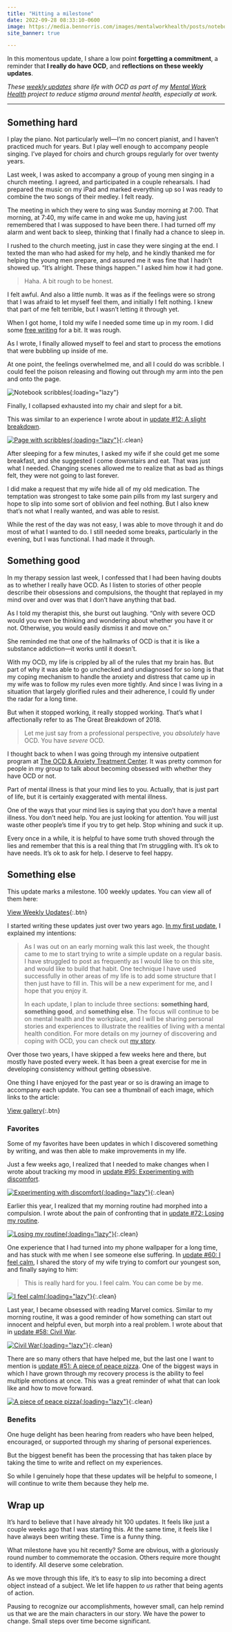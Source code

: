 ```yaml
---
title: "Hitting a milestone"
date: 2022-09-28 08:33:10-0600
image: https://media.bennorris.com/images/mentalworkhealth/posts/notebook-scribbles.jpeg
site_banner: true

---
```


In this momentous update, I share a low point **forgetting a commitment**, a reminder that **I really do have OCD**, and **reflections on these weekly updates**.

_These [weekly updates](https://bennorris.com/tags/weekly-update/) share life with OCD as part of my [Mental Work Health](https://bennorris.com/mental-work-health) project to reduce stigma around mental health, especially at work._

***

## Something hard

I play the piano. Not particularly well—I’m no concert pianist, and I haven’t practiced much for years. But I play well enough to accompany people singing. I’ve played for choirs and church groups regularly for over twenty years.

Last week, I was asked to accompany a group of young men singing in a church meeting. I agreed, and participated in a couple rehearsals. I had prepared the music on my iPad and marked everything up so I was ready to combine the two songs of their medley. I felt ready.

The meeting in which they were to sing was Sunday morning at 7:00. That morning, at 7:40, my wife came in and woke me up, having just remembered that I was supposed to have been there. I had turned off my alarm and went back to sleep, thinking that I finally had a chance to sleep in.

I rushed to the church meeting, just in case they were singing at the end. I texted the man who had asked for my help, and he kindly thanked me for helping the young men prepare, and assured me it was fine that I hadn’t showed up. “It’s alright. These things happen.” I asked him how it had gone.

> Haha. A bit rough to be honest.

I felt awful. And also a little numb. It was as if the feelings were so strong that I was afraid to let myself feel them, and initially I felt nothing. I knew that part of me felt terrible, but I wasn’t letting it through yet.

When I got home, I told my wife I needed some time up in my room. I did some [free writing](https://bennorris.com/tags/free-writing) for a bit. It was rough.

As I wrote, I finally allowed myself to feel and start to process the emotions that were bubbling up inside of me.

At one point, the feelings overwhelmed me, and all I could do was scribble. I could feel the poison releasing and flowing out through my arm into the pen and onto the page.

![Notebook scribbles](https://media.bennorris.com/images/mentalworkhealth/posts/notebook-scribbles.jpeg){:loading="lazy"}

Finally, I collapsed exhausted into my chair and slept for a bit.

This was similar to an experience I wrote about in [update #12: A slight breakdown](https://bennorris.com/2020/11/16/a-slight-breakdown#something-else).

[![Page with scribbles](https://media.bennorris.com/images/mentalworkhealth/uploads/2020/f4bc0baaf1.jpg){:loading="lazy"}](https://bennorris.com/2020/11/16/a-slight-breakdown#something-else){:.clean}

After sleeping for a few minutes, I asked my wife if she could get me some breakfast, and she suggested I come downstairs and eat. That was just what I needed. Changing scenes allowed me to realize that as bad as things felt, they were not going to last forever.

I did make a request that my wife hide all of my old medication. The temptation was strongest to take some pain pills from my last surgery and hope to slip into some sort of oblivion and feel nothing. But I also knew that’s not what I really wanted, and was able to resist.

While the rest of the day was not easy, I was able to move through it and do most of what I wanted to do. I still needed some breaks, particularly in the evening, but I was functional. I had made it through.


## Something good

In my therapy session last week, I confessed that I had been having doubts as to whether I really have OCD. As I listen to stories of other people describe their obsessions and compulsions, the thought that replayed in my mind over and over was that I don’t have anything that bad.

As I told my therapist this, she burst out laughing. “Only with severe OCD would you even be thinking and wondering about whether you have it or not. Otherwise, you would easily dismiss it and move on.”

She reminded me that one of the hallmarks of OCD is that it is like a substance addiction—it works until it doesn’t.

With my OCD, my life is crippled by all of the rules that my brain has. But part of why it was able to go unchecked and undiagnosed for so long is that my coping mechanism to handle the anxiety and distress that came up in my wife was to follow my rules even more tightly. And since I was living in a situation that largely glorified rules and their adherence, I could fly under the radar for a long time.

But when it stopped working, it really stopped working. That’s what I affectionally refer to as The Great Breakdown of 2018.

> Let me just say from a professional perspective, you _absolutely_ have OCD. You have _severe_ OCD.

I thought back to when I was going through my intensive outpatient program at [The OCD & Anxiety Treatment Center](https://bennorris.com/tags/toatc). It was pretty common for people in my group to talk about becoming obsessed with whether they have OCD or not.

Part of mental illness is that your mind lies to you. Actually, that is just part of life, but it is certainly exaggerated with mental illness.

One of the ways that your mind lies is saying that you don’t have a mental illness. You don’t need help. You are just looking for attention. You will just waste other people’s time if you try to get help. Stop whining and suck it up.

Every once in a while, it is helpful to have some truth shoved through the lies and remember that this is a real thing that I’m struggling with. It’s ok to have needs. It’s ok to ask for help. I deserve to feel happy.


## Something else

This update marks a milestone. 100 weekly updates. You can view all of them here:

[View Weekly Updates](https://bennorris.com/tags/weekly-update){:.btn}

I started writing these updates just over two years ago. [In my first update](https://bennorris.com/2020/09/01/spinning-in-neutral), I explained my intentions:

> As I was out on an early morning walk this last week, the thought came to me to start trying to write a simple update on a regular basis. I have struggled to post as frequently as I would like to on this site, and would like to build that habit. One technique I have used successfully in other areas of my life is to add some structure that I then just have to fill in. This will be a new experiment for me, and I hope that you enjoy it.
> 
> In each update, I plan to include three sections: **something hard**, **something good**, and **something else**. The focus will continue to be on mental health and the workplace, and I will be sharing personal stories and experiences to illustrate the realities of living with a mental health condition. For more details on my journey of discovering and coping with OCD, you can check out [my story](https://bennorris.com/2019/11/09/my-story).

Over those two years, I have skipped a few weeks here and there, but mostly have posted every week. It has been a great exercise for me in developing consistency without getting obsessive.

One thing I have enjoyed for the past year or so is drawing an image to accompany each update. You can see a thumbnail of each image, which links to the article:

[View gallery](https://bennorris.com/tags/weekly-update/gallery/){:.btn}


### Favorites

Some of my favorites have been updates in which I discovered something by writing, and was then able to make improvements in my life.

Just a few weeks ago, I realized that I needed to make changes when I wrote about tracking my mood in [update #95: Experimenting with discomfort](https://bennorris.com/2022/08/26/experimenting-with-discomfort).

[![Experimenting with discomfort](https://media.bennorris.com/images/mentalworkhealth/posts/experimenting-with-discomfort.jpg){:loading="lazy"}](https://bennorris.com/2022/08/26/experimenting-with-discomfort){:.clean}

Earlier this year, I realized that my morning routine had morphed into a compulsion. I wrote about the pain of confronting that in [update #72: Losing my routine](https://bennorris.com/2022/03/12/losing-my-routine).

[![Losing my routine](https://media.bennorris.com/images/mentalworkhealth/posts/losing-my-routine.jpg){:loading="lazy"}](https://bennorris.com/2022/03/12/losing-my-routine){:.clean}

One experience that I had turned into my phone wallpaper for a long time, and has stuck with me when I see someone else suffering. In [update #60: I feel calm](https://bennorris.com/2021/11/11/i-feel-calm), I shared the story of my wife trying to comfort our youngest son, and finally saying to him:

> This is really hard for you. I feel calm. You can come be by me.

[![I feel calm](https://media.bennorris.com/images/mentalworkhealth/posts/i-feel-calm.jpg){:loading="lazy"}](https://bennorris.com/2021/11/11/i-feel-calm){:.clean}

Last year, I became obsessed with reading Marvel comics. Similar to my morning routine, it was a good reminder of how something can start out innocent and helpful even, but morph into a real problem. I wrote about that in [update #58: Civil War](https://bennorris.com/2021/10/28/civil-war).

[![Civil War](https://media.bennorris.com/images/mentalworkhealth/posts/civil-war.jpg){:loading="lazy"}](https://bennorris.com/2021/10/28/civil-war){:.clean}

There are so many others that have helped me, but the last one I want to mention is [update #51: A piece of peace pizza](https://bennorris.com/2021/09/10/a-piece-of-peace-pizza). One of the biggest ways in which I have grown through my recovery process is the ability to feel multiple emotions at once. This was a great reminder of what that can look like and how to move forward.

[![A piece of peace pizza](https://media.bennorris.com/images/mentalworkhealth/posts/piece-of-peace-pizza.jpg){:loading="lazy"}](https://bennorris.com/2021/09/10/a-piece-of-peace-pizza){:.clean}


### Benefits

One huge delight has been hearing from readers who have been helped, encouraged, or supported through my sharing of personal experiences.

But the biggest benefit has been the processing that has taken place by taking the time to write and reflect on my experiences.

So while I genuinely hope that these updates will be helpful to someone, I will continue to write them because they help me.


## Wrap up

It’s hard to believe that I have already hit 100 updates. It feels like just a couple weeks ago that I was starting this. At the same time, it feels like I have always been writing these. Time is a funny thing.

What milestone have you hit recently? Some are obvious, with a gloriously round number to commemorate the occasion. Others require more thought to identify. All deserve some celebration.

As we move through this life, it’s to easy to slip into becoming a direct object instead of a subject. We let life happen *to us* rather that being agents of action.

Pausing to recognize our accomplishments, however small, can help remind us that we are the main characters in our story. We have the power to change. Small steps over time become significant.




